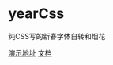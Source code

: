 # yearCss
纯CSS写的新春字体自转和烟花


[演示地址](https://angelial.github.io/yearCss/year.html)
[文档](https://juejin.cn/post/7051855944984035359)
